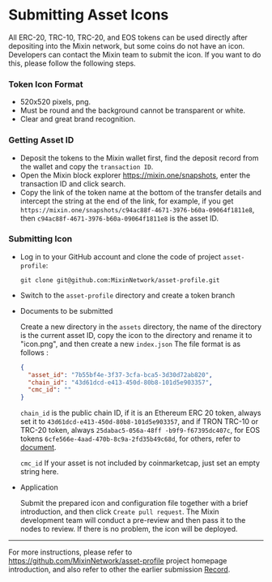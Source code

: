 # Submitting Asset Icons

All ERC-20, TRC-10, TRC-20, and EOS tokens can be used directly after depositing into the Mixin network, but some coins do not have an icon. Developers can contact the Mixin team to submit the icon. If you want to do this, please follow the following steps.

### Token Icon Format
  
- 520x520 pixels, png.
- Must be round and the background cannot be transparent or white.
- Clear and great brand recognition.

### Getting Asset ID

- Deposit the tokens to the Mixin wallet first, find the deposit record from the wallet and copy the `transaction ID`.
- Open the Mixin block explorer <https://mixin.one/snapshots>, enter the transaction ID and click search.
- Copy the link of the token name at the bottom of the transfer details and intercept the string at the end of the link, for example, if you get `https://mixin.one/snapshots/c94ac88f-4671-3976-b60a-09064f1811e8`, then `c94ac88f-4671-3976-b60a-09064f1811e8` is the asset ID.

### Submitting Icon

- Log in to your GitHub account and clone the code of project `asset-profile`:

   `git clone git@github.com:MixinNetwork/asset-profile.git`

- Switch to the `asset-profile` directory and create a token branch

- Documents to be submitted
  
  Create a new directory in the `assets` directory, the name of the directory is the current asset ID, copy the icon to the directory and rename it to "icon.png", and then create a new `index.json` The file format is as follows :

  ```json
  {
    "asset_id": "7b55bf4e-3f37-3cfa-bca5-3d30d72ab820",
    "chain_id": "43d61dcd-e413-450d-80b8-101d5e903357",
    "cmc_id": ""
  }
  ```

  `chain_id` is the public chain ID, if it is an Ethereum ERC 20 token, always set it to `43d61dcd-e413-450d-80b8-101d5e903357`, and if TRON TRC-10 or TRC-20 token, always `25dabac5-056a-48ff -b9f9-f67395dc407c`, for EOS tokens `6cfe566e-4aad-470b-8c9a-2fd35b49c68d`, for others, refer to [document](../concepts/chain).

  `cmc_id` If your asset is not included by coinmarketcap, just set an empty string here.

- Application

  Submit the prepared icon and configuration file together with a brief introduction, and then click `Create pull request`. The Mixin development team will conduct a pre-review and then pass it to the nodes to review. If there is no problem, the icon will be deployed.

---
For more instructions, please refer to <https://github.com/MixinNetwork/asset-profile> project homepage introduction, and also refer to other the earlier submission [Record](https://github.com/MixinNetwork/asset-profile/commit/37c50161cbb0d9cdfd2387b1adb5837a601260a6 ).
